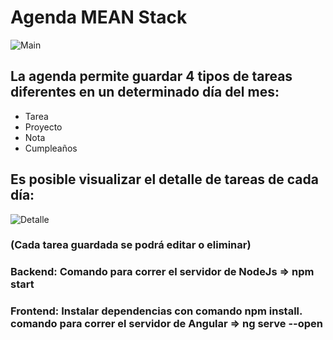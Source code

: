 # Agenda MEAN Stack
![Main](https://user-images.githubusercontent.com/29857557/87252740-215bcb80-c43b-11ea-847c-50391260e8c9.PNG)

## La agenda permite guardar 4 tipos de tareas diferentes en un determinado día del mes:
- Tarea
- Proyecto
- Nota
- Cumpleaños

## Es posible visualizar el detalle de tareas de cada día:
![Detalle](https://user-images.githubusercontent.com/29857557/87252826-c8d8fe00-c43b-11ea-900e-e78c550d341a.PNG)

### (Cada tarea guardada se podrá editar o eliminar)

### Backend: Comando para correr el servidor de NodeJs => npm start
### Frontend: Instalar dependencias con comando npm install. comando para correr el servidor de Angular => ng serve --open
